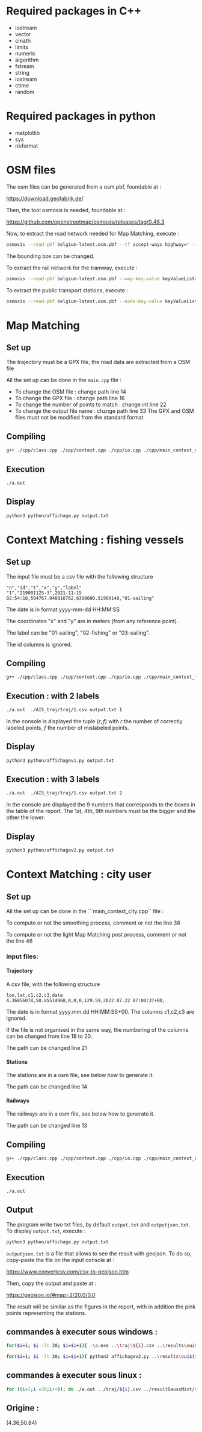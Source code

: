 # Required packages in C++
- iostream 
-  vector 
-  cmath 
-  limits 
-  numeric 
-  algorithm 
-  fstream 
-  string 
-  iostream 
-  ctime 
-  random 
# Required packages in python
- matplotlib
- sys
- nbformat


# OSM files
The osm files can be generated from a osm.pbf, foundable at :

https://download.geofabrik.de/

Then, the tool osmosis is needed, foundable at :

https://github.com/openstreetmap/osmosis/releases/tag/0.48.3

Now, to extract the road network needed for Map Matching, execute :
```bash
osmosis --read-pbf belgium-latest.osm.pbf --tf accept-ways highway=* --used-node --bounding-box top=50.8562 left=4.3525 bottom=50.8126 right=4.3869 --write-xml file="brussels.osm"
```
The bounding box can be changed.

To extract the rail network for the tramway, execute :
```bash
osmosis --read-pbf belgium-latest.osm.pbf --way-key-value keyValueList="railway.tram" --used-node --bounding-box top=50.8718 left=4.2967 bottom=50.7973 right=4.4096 --write-xml file="brussels_rail.osm"
```

To extract the public transport stations, execute :
```bash
osmosis --read-pbf belgium-latest.osm.pbf --node-key-value keyValueList="public_transport.station,public_transport.stop_position" --bounding-box top=50.8718 left=4.2967 bottom=50.7973 right=4.4096 --write-xml file="bruxelles_stops.osm"
```





# Map Matching

## Set up 
The trajectory must be a GPX file, the road data are extracted from a OSM file

All the set up can be done in the ```main.cpp``` file :
- To change the OSM file : change path line 14
- To change the GPX file : change path line 16
- To change the number of points to match : change int line 22
- To change the output file name : chznge path line 33
The GPX and OSM files must not be modified from the standard format
## Compiling 
```bash
g++ ./cpp/class.cpp ./cpp/context.cpp ./cpp/io.cpp ./cpp/main_context_city.cpp 
```
## Execution
```bash
./a.out 
```
## Display
```bash
python3 python/affichage.py output.txt 
```
# Context Matching : fishing vessels
## Set up 
The input file must be a csv file with the following structure
```
"n","id","t","x","y","label"
"1","219001125-3",2021-11-15 02:54:18,594767.946816762,6398600.51909148,"01-sailing"
```
The date is in format yyyy-mm-dd HH:MM:SS

The coordinates "x" and "y" are in meters (from any reference point). 

The label can be "01-sailing", "02-fishing" or "03-sailing".

The id columns is ignored.


## Compiling
```bash
g++ ./cpp/class.cpp ./cpp/context.cpp ./cpp/io.cpp ./cpp/main_context_fishing.cpp 
```
## Execution : with 2 labels
```bash
./a.out  ./AIS_traj/traj/1.csv output.txt 1
```
In the console is displayed the tuple $(r,f)$ with $r$ the number of correctly labeled points, $f$ the number of mislabeled points.
## Display
```bash
python3 python/affichagev1.py output.txt 
```
## Execution : with 3 labels
```bash
./a.out  ./AIS_traj/traj/1.csv output.txt 2
```
In the console are displayed the 9 numbers that corresponds to the boxes in the table of the report. The 1st, 4th, 9th numbers must be the bigger and the other the lower.
## Display
```bash
python3 python/affichagev2.py output.txt 
```
# Context Matching : city user
## Set up
All the set up can be done in the ```main_context_city.cpp`` file :

To compute or not the smoothing process, comment or not the line 38

To compute or not the light Map Matching post process, comment or not the line 46
### input files:
#### Trajectory
A csv file, with the following structure
```
lon,lat,c1,c2,c3,date
4.36856078,50.85514968,0,0,0,129.59,2022.07.22 07:00:37+00,
```
The date is in format yyyy.mm.dd HH:MM:SS+00. The columns c1,c2,c3 are ignored.

If the file is not organised in the same way, the numbering of the columns can be changed from line  18 to 20.

The path can be changed line 21
#### Stations
The stations are in a osm file, see below how to generate it.

The path can be changed line 14
#### Railways
The railways are in a osm file, see below how to generate it.

The path can be changed line 13
## Compiling 
```bash
g++ ./cpp/class.cpp ./cpp/context.cpp ./cpp/io.cpp ./cpp/main_context_city.cpp 
```
## Execution
```bash
./a.out 
```
## Output
The program write two txt files, by default ```output.txt``` and ```outputjson.txt```. To display ```output.txt```, execute :
```bash
python3 python/affichage.py output.txt 
```
```outputjson.txt``` is a file that allows to see the result with geojson. To do so, copy-paste the file on the input console at :

https://www.convertcsv.com/csv-to-geojson.htm

Then, copy the output and paste at :

https://geojson.io/#map=2/20.0/0.0

The result will be similar as the figures in the report, with in addition the pink points representing the stations.


## commandes à executer sous windows :

```bash
for($i=1; $i -lt 30; $i=$i+1){ .\a.exe ..\traj\${i}.csv ..\results\oui${i}.txt 2 }

for($i=1; $i -lt 30; $i=$i+1){ python3 affichagev2.py ..\results\oui${i}.txt }
```
## commandes à executer sous linux :
```bash
for ((i=1;i =30;i++)); do ./a.out ../traj/${i}.csv ../resultGaussMixt/${i}.txt 1 ; done
```

## Origine :
(4.36,50.84)


